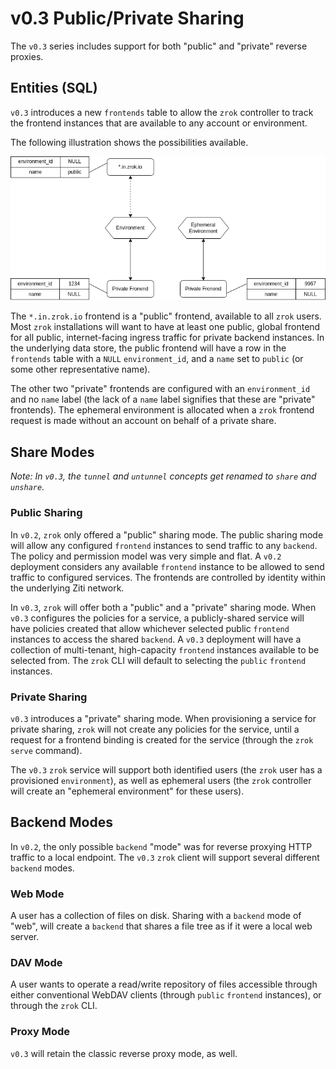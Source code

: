 # v0.3 Public/Private Sharing

The `v0.3` series includes support for both "public" and "private" reverse proxies.

## Entities (SQL)

`v0.3` introduces a new `frontends` table to allow the `zrok` controller to track the frontend instances that are available to any account or environment.

The following illustration shows the possibilities available.

![v0.3 Frontend Selection](images/zrok_frontends_v0.3.png)

The `*.in.zrok.io` frontend is a "public" frontend, available to all `zrok` users. Most `zrok` installations will want to have at least one public, global frontend for all public, internet-facing ingress traffic for private backend instances. In the underlying data store, the public frontend will have a row in the `frontends` table with a `NULL` `environment_id`, and a `name` set to `public` (or some other representative name).

The other two "private" frontends are configured with an `environment_id` and no `name` label (the lack of a `name` label signifies that these are "private" frontends). The ephemeral environment is allocated when a `zrok` frontend request is made without an account on behalf of a private share.

## Share Modes

_Note: In `v0.3`, the `tunnel` and `untunnel` concepts get renamed to `share` and `unshare`._

### Public Sharing

In `v0.2`, `zrok` only offered a "public" sharing mode. The public sharing mode will allow any configured `frontend` instances to send traffic to any `backend`. The policy and permission model was very simple and flat. A `v0.2` deployment considers any available `frontend` instance to be allowed to send traffic to configured services. The frontends are controlled by identity within the underlying Ziti network.

In `v0.3`, `zrok` will offer both a "public" and a "private" sharing mode. When `v0.3` configures the policies for a service, a publicly-shared service will have policies created that allow whichever selected public `frontend` instances to access the shared `backend`. A `v0.3` deployment will have a collection of multi-tenant, high-capacity `frontend` instances available to be selected from. The `zrok` CLI will default to selecting the `public` `frontend` instances.

### Private Sharing

`v0.3` introduces a "private" sharing mode. When provisioning a service for private sharing, `zrok` will not create any policies for the service, until a request for a frontend binding is created for the service (through the `zrok serve` command).

The `v0.3` `zrok` service will support both identified users (the `zrok` user has a provisioned `environment`), as well as ephemeral users (the `zrok` controller will create an "ephemeral environment" for these users).

## Backend Modes

In `v0.2`, the only possible `backend` "mode" was for reverse proxying HTTP traffic to a local endpoint. The `v0.3` `zrok` client will support several different `backend` modes.

### Web Mode

A user has a collection of files on disk. Sharing with a `backend` mode of "web", will create a `backend` that shares a file tree as if it were a local web server.

### DAV Mode

A user wants to operate a read/write repository of files accessible through either conventional WebDAV clients (through `public` `frontend` instances), or through the `zrok` CLI.

### Proxy Mode

`v0.3` will retain the classic reverse proxy mode, as well.
